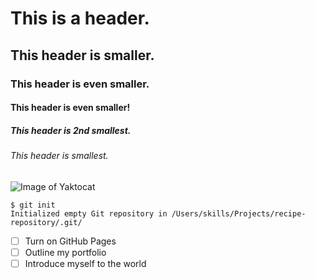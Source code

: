 # This is a header.
## This header is smaller.
### This header is even smaller.
#### This header is even smaller!
##### This header is 2nd smallest.
###### This header is smallest.
![Image of Yaktocat](https://octodex.github.com/images/yaktocat.png)
```
$ git init
Initialized empty Git repository in /Users/skills/Projects/recipe-repository/.git/
```
- [ ] Turn on GitHub Pages
- [ ] Outline my portfolio
- [ ] Introduce myself to the world
